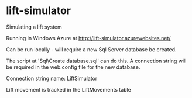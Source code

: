 # lift-simulator
Simulating a lift system

Running in Windows Azure at
http://lift-simulator.azurewebsites.net/

Can be run locally - will require a new Sql Server database be created.

The script at 'Sql\Create database.sql' can do this.  A connection string will be required in the web.config file for the new database.

Connection string name: LiftSimulator

Lift movement is tracked in the LiftMovements table
